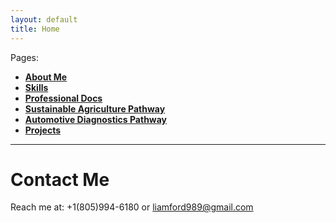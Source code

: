 ```yaml
---
layout: default
title: Home
---
```


Pages: 
* [**About Me**](./me.html)
* [**Skills**](./skills.html)
* [**Professional Docs**](./docs.html)
* [**Sustainable Agriculture Pathway**](./ag.html)
* [**Automotive Diagnostics Pathway**](./auto.html)
* [**Projects**](./projects.html)





* * *

# Contact Me

Reach me at: +1(805)994-6180 or liamford989@gmail.com
